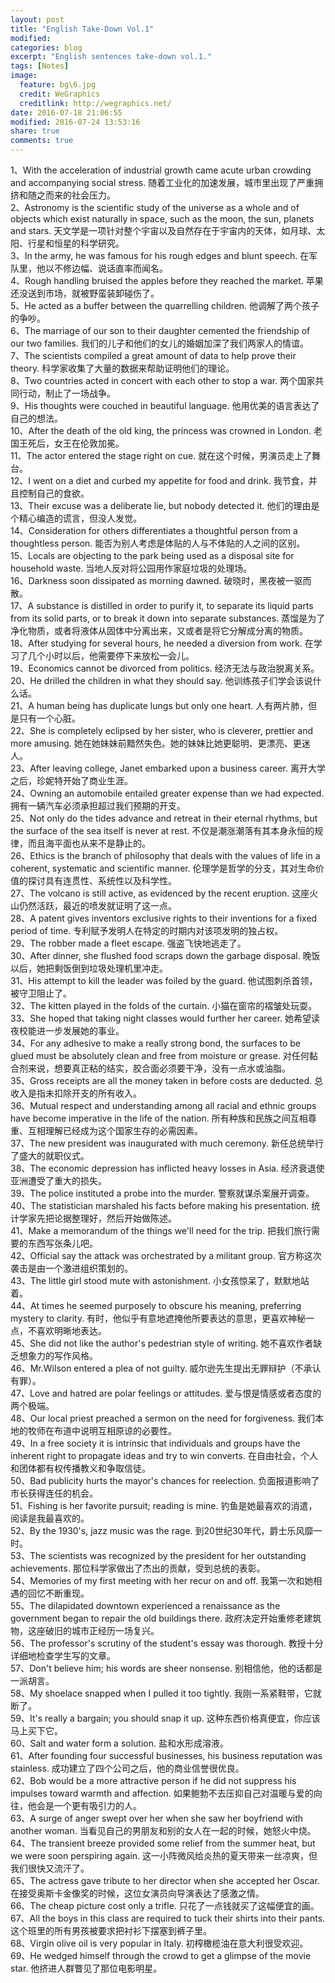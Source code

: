 ```yaml
---
layout: post
title: "English Take-Down Vol.1"
modified:
categories: blog
excerpt: "English sentences take-down vol.1."
tags: [Notes]
image:
  feature: bg\6.jpg
  credit: WeGraphics
  creditlink: http://wegraphics.net/
date: 2016-07-18 21:06:55
modified: 2016-07-24 13:53:16
share: true
comments: true
---
```


1、With the acceleration of industrial growth came acute urban crowding and accompanying social stress. 随着工业化的加速发展，城市里出现了严重拥挤和随之而来的社会压力。  
2、Astronomy is the scientific study of the universe as a whole and of objects which exist naturally in space, such as the moon, the sun, planets and stars. 天文学是一项针对整个宇宙以及自然存在于宇宙内的天体，如月球、太阳、行星和恒星的科学研究。  
3、In the army, he was famous for his rough edges and blunt speech. 在军队里，他以不修边幅、说话直率而闻名。  
4、Rough handling bruised the apples before they reached the market. 苹果还没送到市场，就被野蛮装卸碰伤了。  
5、He acted as a buffer between the quarrelling children. 他调解了两个孩子的争吵。  
6、The marriage of our son to their daughter cemented the friendship of our two families. 我们的儿子和他们的女儿的婚姻加深了我们两家人的情谊。  
7、The scientists compiled a great amount of data to help prove their theory. 科学家收集了大量的数据来帮助证明他们的理论。  
8、Two countries acted in concert with each other to stop a war. 两个国家共同行动，制止了一场战争。  
9、His thoughts were couched in beautiful language. 他用优美的语言表达了自己的想法。  
10、After the death of the old king, the princess was crowned in London. 老国王死后，女王在伦敦加冕。  
11、The actor entered the stage right on cue. 就在这个时候，男演员走上了舞台。  
12、I went on a diet and curbed my appetite for food and drink. 我节食，并且控制自己的食欲。  
13、Their excuse was a deliberate lie, but nobody detected it. 他们的理由是个精心编造的谎言，但没人发觉。  
14、Consideration for others differentiates a thoughtful person from a thoughtless person. 能否为别人考虑是体贴的人与不体贴的人之间的区别。  
15、Locals are objecting to the park being used as a disposal site for household waste. 当地人反对将公园用作家庭垃圾的处理场。  
16、Darkness soon dissipated as morning dawned. 破晓时，黑夜被一驱而散。  
17、A substance is distilled in order to purify it, to separate its liquid parts from its solid parts, or to break it down into separate substances. 蒸馏是为了净化物质，或者将液体从固体中分离出来，又或者是将它分解成分离的物质。  
18、After studying for several hours, he needed a diversion from work. 在学习了几个小时以后，他需要停下来放松一会儿。  
19、Economics cannot be divorced from politics. 经济无法与政治脱离关系。  
20、He drilled the children in what they should say. 他训练孩子们学会该说什么话。  
21、A human being has duplicate lungs but only one heart. 人有两片肺，但是只有一个心脏。  
22、She is completely eclipsed by her sister, who is cleverer, prettier and more amusing. 她在她妹妹前黯然失色。她的妹妹比她更聪明、更漂亮、更迷人。  
23、After leaving college, Janet embarked upon a business career. 离开大学之后，珍妮特开始了商业生涯。  
24、Owning an automobile entailed greater expense than we had expected. 拥有一辆汽车必须承担超过我们预期的开支。  
25、Not only do the tides advance and retreat in their eternal rhythms, but the surface of the sea itself is never at rest. 不仅是潮涨潮落有其本身永恒的规律，而且海平面也从来不是静止的。  
26、Ethics is the branch of philosophy that deals with the values of life in a coherent, systematic and scientific manner. 伦理学是哲学的分支，其对生命价值的探讨具有连贯性、系统性以及科学性。  
27、The volcano is still active, as evidenced by the recent eruption. 这座火山仍然活跃，最近的喷发就证明了这一点。  
28、A patent gives inventors exclusive rights to their inventions for a fixed period of time. 专利赋予发明人在特定的时期内对该项发明的独占权。  
29、The robber made a fleet escape. 强盗飞快地逃走了。  
30、After dinner, she flushed food scraps down the garbage disposal. 晚饭以后，她把剩饭倒到垃圾处理机里冲走。  
31、His attempt to kill the leader was foiled by the guard. 他试图刺杀首领，被守卫阻止了。  
32、The kitten played in the folds of the curtain. 小猫在窗帘的褶皱处玩耍。  
33、She hoped that taking night classes would further her career. 她希望读夜校能进一步发展她的事业。  
34、For any adhesive to make a really strong bond, the surfaces to be glued must be absolutely clean and free from moisture or grease. 对任何黏合剂来说，想要真正粘的结实，胶合面必须要干净，没有一点水或油脂。  
35、Gross receipts are all the money taken in before costs are deducted. 总收入是指未扣除开支的所有收入。  
36、Mutual respect and understanding among all racial and ethnic groups have become imperative in the life of the nation. 所有种族和民族之间互相尊重、互相理解已经成为这个国家生存的必需因素。  
37、The new president was inaugurated with much ceremony. 新任总统举行了盛大的就职仪式。  
38、The economic depression has inflicted heavy losses in Asia. 经济衰退使亚洲遭受了重大的损失。  
39、The police instituted a probe into the murder. 警察就谋杀案展开调查。  
40、The statistician marshaled his facts before making his presentation. 统计学家先把论据整理好，然后开始做陈述。  
41、Make a memorandum of the things we'll need for the trip. 把我们旅行需要的东西写张条儿吧。  
42、Official say the attack was orchestrated by a militant group. 官方称这次袭击是由一个激进组织策划的。  
43、The little girl stood mute with astonishment. 小女孩惊呆了，默默地站着。  
44、At times he seemed purposely to obscure his meaning, preferring mystery to clarity. 有时，他似乎有意地遮掩他所要表达的意思，更喜欢神秘一点，不喜欢明晰地表达。  
45、She did not like the author's pedestrian style of writing. 她不喜欢作者缺乏想象力的写作风格。  
46、Mr.Wilson entered a plea of not guilty. 威尔逊先生提出无罪辩护（不承认有罪）。  
47、Love and hatred are polar feelings or attitudes. 爱与恨是情感或者态度的两个极端。  
48、Our local priest preached a sermon on the need for forgiveness. 我们本地的牧师在布道中说明互相原谅的必要性。  
49、In a free society it is intrinsic that individuals and groups have the inherent right to propagate ideas and try to win converts. 在自由社会，个人和团体都有权传播教义和争取信徒。  
50、Bad publicity hurts the mayor's chances for reelection. 负面报道影响了市长获得连任的机会。  
51、Fishing is her favorite pursuit; reading is mine. 钓鱼是她最喜欢的消遣，阅读是我最喜欢的。  
52、By the 1930's, jazz music was the rage. 到20世纪30年代，爵士乐风靡一时。  
53、The scientists was recognized by the president for her outstanding achievements. 那位科学家做出了杰出的贡献，受到总统的表彰。  
54、Memories of my first meeting with her recur on and off. 我第一次和她相遇的回忆不断重现。  
55、The dilapidated downtown experienced a renaissance as the government began to repair the old buildings there. 政府决定开始重修老建筑物，这座破旧的城市正经历一场复兴。  
56、The professor's scrutiny of the student's essay was thorough. 教授十分详细地检查学生写的文章。  
57、Don't believe him; his words are sheer nonsense. 别相信他，他的话都是一派胡言。  
58、My shoelace snapped when I pulled it too tightly. 我刚一系紧鞋带，它就断了。  
59、It's really a bargain; you should snap it up. 这种东西价格真便宜，你应该马上买下它。  
60、Salt and water form a solution. 盐和水形成溶液。  
61、After founding four successful businesses, his business reputation was stainless. 成功建立了四个公司之后，他的商业信誉很优良。  
62、Bob would be a more attractive person if he did not suppress his impulses toward warmth and affection. 如果鲍勃不去压抑自己对温暖与爱的向往，他会是一个更有吸引力的人。  
63、A surge of anger swept over her when she saw her boyfriend with another woman. 当看见自己的男朋友和别的女人在一起的时候，她怒火中烧。  
64、The transient breeze provided some relief from the summer heat, but we were soon perspiring again. 这一小阵微风给炎热的夏天带来一丝凉爽，但我们很快又流汗了。  
65、The actress gave tribute to her director when she accepted her Oscar. 在接受奥斯卡金像奖的时候，这位女演员向导演表达了感激之情。  
66、The cheap picture cost only a trifle. 只花了一点钱就买了这幅便宜的画。  
67、All the boys in this class are required to tuck their shirts into their pants. 这个班里的所有男孩被要求把衬衫下摆塞到裤子里。  
68、Virgin olive oil is very popular in Italy. 初榨橄榄油在意大利很受欢迎。  
69、He wedged himself through the crowd to get a glimpse of the movie star. 他挤进人群瞥见了那位电影明星。
